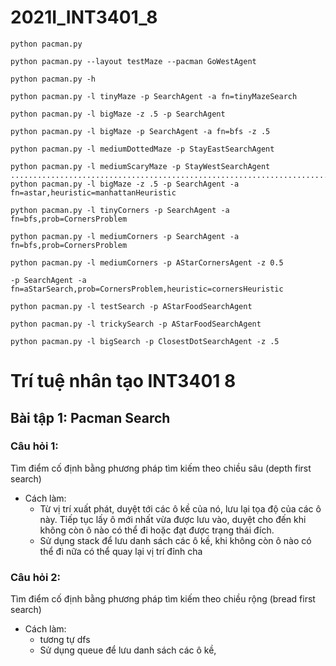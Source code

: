 # 2021I_INT3401_8
```
python pacman.py

python pacman.py --layout testMaze --pacman GoWestAgent

python pacman.py -h

python pacman.py -l tinyMaze -p SearchAgent -a fn=tinyMazeSearch

python pacman.py -l bigMaze -z .5 -p SearchAgent

python pacman.py -l bigMaze -p SearchAgent -a fn=bfs -z .5

python pacman.py -l mediumDottedMaze -p StayEastSearchAgent

python pacman.py -l mediumScaryMaze -p StayWestSearchAgent
...........................................................................
python pacman.py -l bigMaze -z .5 -p SearchAgent -a fn=astar,heuristic=manhattanHeuristic

python pacman.py -l tinyCorners -p SearchAgent -a fn=bfs,prob=CornersProblem

python pacman.py -l mediumCorners -p SearchAgent -a fn=bfs,prob=CornersProblem

python pacman.py -l mediumCorners -p AStarCornersAgent -z 0.5

-p SearchAgent -a fn=aStarSearch,prob=CornersProblem,heuristic=cornersHeuristic

python pacman.py -l testSearch -p AStarFoodSearchAgent

python pacman.py -l trickySearch -p AStarFoodSearchAgent

python pacman.py -l bigSearch -p ClosestDotSearchAgent -z .5 

```
# Trí tuệ nhân tạo INT3401 8


## Bài tập 1: Pacman Search

### Câu hỏi 1: 
Tìm điểm cố định bằng phương pháp tìm kiếm theo chiều sâu (depth first search)
<!-- Màn hình được chia thành các ô vuông được đánh số thứ tự tương ứng -->
- Cách làm:
    - Từ vị trí xuất phát, duyệt tới các ô kề của nó, lưu lại tọa độ của các ô này. Tiếp tục lấy ô mới nhất vừa được lưu vào, duyệt cho đến khi không còn ô nào có thể đi hoặc đạt được trạng thái đích.
    <!-- - Trong quá trình đi từ đỉnh này sang đỉnh kia , tiến hành lưu lại đỉnh cha của đỉnh kề, để khi đi ngược lại từ đỉnh Kết Thúc đến đỉnh Xuất Phát, ta có được đường đi cần tìm. -->
    - Sử dụng stack để lưu danh sách các ô kề, khi không còn ô nào có thể đi nữa có thể quay lại vị trí đỉnh cha 

### Câu hỏi 2:
Tìm điểm cố định bằng phương pháp tìm kiếm theo chiều rộng (bread first search)
- Cách làm:
    - tương tự dfs
    - Sử dụng queue để lưu danh sách các ô kề, 
